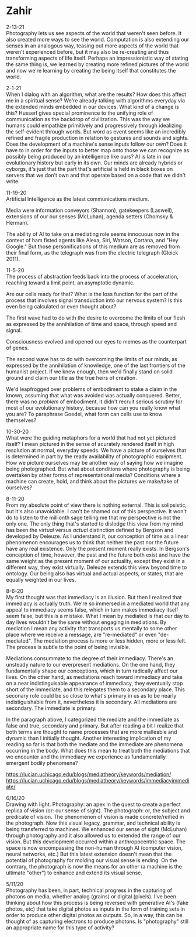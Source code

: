# Zahir

2-13-21 \
Photography lets us see aspects of the world that weren't seen before. It also created more ways to see the world. Computation is also extending our senses in an analogous way, teasing out more aspects of the world that weren't experienced before, but it may also be re-creating and thus transforming aspects of life itself. Perhaps an impressionistic way of stating the same thing is, we learned by creating more refined pictures of the world and now we're learning by creating the being itself that constitutes the world.

2-1-21 \
When I dialog with an algorithm, what are the results? How does this affect me in a spiritual sense? We're already talking with algorithms everyday via the extended minds embedded in our devices. What kind of a change is this? Husserl gives special prominence to the unifying role of communication as the backdrop of civilization. This was the way we humans could empathize primitively and progressively through idealizing the self-evident through words. But word as event seems like an incredibly refined and fragile production in relation to gestures and sounds and sights. Does the development of a machine's sense inputs follow our own? Does it have to in order for the inputs to better map onto those we can recognize as possibly being produced by an intelligence like ours? AI is late in our evolutionary history but early in its own. Our minds are already hybrids or cyborgs, it's just that the part that's artificial is held in black boxes on servers that we don't own and that operate based on a code that we didn't write.

11-19-20 \
Artificial Intelligence as the latest communications medium.

Media were information conveyors (Shannon), gatekeepers (Laswell), extensions of our our senses (McLuhan), agenda setters (Chomsky & Herman).

The ability of AI to take on a mediating role seems innocuous now in the context of ham fisted agents like Alexa, Siri, Watson, Cortana, and "Hey Google." But those personifications of this medium are as removed from their final form, as the telegraph was from the electric telegraph (Gleick 2011).

11-5-20 \
The process of abstraction feeds back into the process of acceleration, reaching toward a limit point, an asymptotic dynamic.

Are our cells ready for that? What is the loss function for the part of the process that involves signal transduction into our nervous system? Is this even being calculated or even thought about?

The first wave had to do with the desire to overcome the limits of our flesh as expressed by the annihilation of time and space, through speed and signal.

Consciousness evolved and opened our eyes to memes as the counterpart of genes.

The second wave has to do with overcoming the limits of our minds, as expressed by the annihilation of knowledge, one of the last frontiers of the humanist project. If we knew enough, then we'd finally stand on solid ground and claim our title as the true heirs of creation.

We'd leapfrogged over problems of embodiment to stake a claim in the known, assuming that what was avoided was actually conquered. Better, there was no _problem_ of embodiment, it didn't recruit serious scrutiny for most of our evolutionary history, because how can you really know what you are? To paraphrase Goedel, what form can cells use to know themselves?

10-30-20 \
What were the guiding metaphors for a world that had not yet pictured itself? I mean pictured in the sense of acurately rendered itself in high resolution at normal, everyday speeds. We have a picture of ourselves that is determined in part by the ready availability of photographic equipment. How we picture ourselves may be another way of saying how we imagine being photographed. But what about conditions where photography is being overtaken by other forms of representational media? Conditions where a machine can create, hold, and think about the pictures we make/take of ourselves?

8-11-20 \
From my absolute point of view there is nothing external. This is solipsistic, but it's also unavoidable. I can't be shamed out of this perspective. It won't do to listen to the millionth sage telling me that my perspective is not the only one. The only thing that's started to dislodge this view from my mind has been the _virtual_ versus _actual_ distinction defined by Bergson and developed by Deleuze. As I understand it, our conception of time as a linear phenomenon encourages us to think that neither the past nor the future have any real existence. Only the present moment really exists. In Bergson's conception of time, however, the past and the future both exist and have the same weight as the present moment of our actuality, except they exist in a different way, they exist virtually. Deleuze extends this view beyond time to ontology. Our being also has virtual and actual aspects, or states, that are equally weighted in our lives.

8-6-20 \
My first thought was that immediacy is an illusion. But then I realized that immediacy is actually truth. We're so immersed in a mediated world that any appeal to immediacy seems false, which in turn makes immediacy itself seem false, but this is a mistake. What I mean by mediated is that our day to day lives wouldn't be the same without engaging in mediations. By mediation I mean any activity that transports us mentally to some other place where we receive a message, are "re-mediated" or even "de-mediated". The mediation process is more or less hidden, more or less felt. The process is subtle to the point of being invisible.

Mediations consummate to the degree of their immediacy. There's an unsteady nature to our everpresent mediations. On the one hand, they fundamentally shape our conceptions, which in turn radically affect our lives. On the other hand, as mediations reach toward immediacy and take on a near indistinguisable appearance of immediacy, they eventually stop short of the immediate, and this relegates them to a secondary place. This seconary role could be so close to what's primary in us as to be nearly indistiguishable from it, nevertheless it is secondary. All mediations are secondary. The immediate is primary.

In the paragraph above, I categorized the mediate and the immediate as false and true, secondary and primary. But after reading a bit I realize that both terms are thought to name processes that are more malleable and dynamic than I initially thought. Another interesting implication of my reading so far is that both the mediate and the immediate are phenomena occurring in the body. What does this mean to treat both the mediations that we encounter and the immediacy we experience as fundamentally emergent bodily phenomena?

https://lucian.uchicago.edu/blogs/mediatheory/keywords/mediation/
https://lucian.uchicago.edu/blogs/mediatheory/keywords/immediacyimmediate/

6/16/20 \
Drawing with light. Photography: an apex in the quest to create a perfect replica of vision (or: our sense of sight). The photograph: or, the subject and predicate of vision. The phenomenon of vision is made concrete/reified in the photograph. Now this visual legacy, grammar, and technical ability is being transferred to machines. We enhanced our sense of sight (McLuhan) through photography and it also allowed us to extended the range of our vision. But this development occurred within a anthropocentric space. The space is now encompassing the non-human through AI (computer vision, neural networks, etc.) But this latest extension doesn't mean that the potential of photography for molding our visual sense is ending. On the contrary, the photograph is now the means for an other (a machine is the ultimate "other") to enhance and extend its visual sense.

5/11/20 \
Photography has been, in part, technical progress in the capturing of photons on media, whether analog (grains) or digital (pixels). I've been thinking about how this process is being reversed with generative AI's (fake photos, etc) that take digital photos as inputs in the form of training sets in order to produce other digital photos as outputs. So, in a way, this can be thought of as capturing electrons to produce photons. Is "photography" still an appropriate name for this type of activity?
